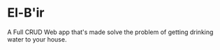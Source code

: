 <h1>El-B'ir</h1>

<p>A Full CRUD Web app that's made solve the problem of getting drinking water to your house.</p>

